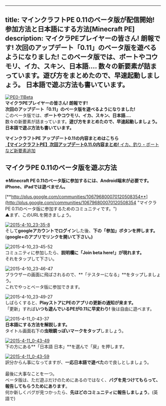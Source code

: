 
---
title: マインクラフトPE 0.11のベータ版が配信開始! 参加方法と日本語にする方法[Minecraft PE]
description: マイクラPEプレイヤーの皆さん! 朗報です!
 次回のアップデート「0.11」のベータ版を遊べるようになりました!
 このベータ版では、ボートやコウモリ、イカ、スキン、日本語….
 数々の新要素が詰まっています。遊び方をまとめたので、早速起動しましょう。
 日本語で遊ぶ方法も書いています。
---

[![PE0-11Beta](https://cdn-ak.f.st-hatena.com/images/fotolife/s/sasigume/20210208/20210208164624.png)](#e/4/e44bb48d.png "PE0-11Beta")  
**マイクラPEプレイヤーの皆さん! 朗報です!  
**次回のアップデート「0.11」のベータ版を遊べるようになりました!****  
このベータ版では、**ボートやコウモリ、イカ、スキン、日本語….**  
数々の新要素が詰まっています。**遊び方をまとめたので、早速起動しましょう。  
日本語で遊ぶ方法も書いています。** 

**マインクラフトPE アップデート0.11の内容まとめはこちら**  
[**【マインクラフトPE】次回アップデート0.11.0内容まとめ!** イカ、釣り・ボートなど新要素追加](/43002068/)

## マイクラPE 0.11のベータ版を遊ぶ方法

**※Minecraft PE 0.11のベータ版に参加するには、Android端末が必要です。  
iPhone、iPadでは遊べません。**

[**http://plus.google.com/communities/106796800070120508354**](http://plus.google.com/communities/106796800070120508354 "マイクラPE 0.11のベータ版に参加するためのコミュニティです。")  
▲まず、このURLを開きましょう。

[![2015-4-10_23-35-8](https://cdn-ak.f.st-hatena.com/images/fotolife/s/sasigume/20210208/20210208151158.jpg)](#9/1/91f5bcc4.jpg "2015-4-10_23-35-8")  
そして**googleアカウントでログイン**した後、**下の「参加」ボタンを押します。**  
(**google+のアプリでリンクを開いて下さい。)**

![2015-4-10_23-45-52](https://cdn-ak.f.st-hatena.com/images/fotolife/s/sasigume/20210208/20210208155438.jpg)  
コミュニティに参加したら、**説明欄に「Join beta here!」が現れます。**  
それをタップして下さい。

![2015-4-10_23-46-47](https://cdn-ak.f.st-hatena.com/images/fotolife/s/sasigume/20210208/20210208132333.jpg)  
ブラウザーの画面に飛ばされるので、**「テスターになる」**をタップしましょう。  
これでやっとベータ版に参加できます。

![2015-4-10_23-49-27](https://cdn-ak.f.st-hatena.com/images/fotolife/s/sasigume/20210208/20210208151257.jpg)  
しばらくすると、**PlayストアにPEのアプリの更新の通知が来ます。**  
「更新」すれば**いつも遊んでいるPEが0.11に早変わり!** 後は自由に遊べます。

![2015-4-11_0-43-37](https://cdn-ak.f.st-hatena.com/images/fotolife/s/sasigume/20210208/20210208174734.jpg)  
**日本語にする方法を解説します。**  
タイトル画面右下の**虫眼鏡っぽいマークをタップ**しましょう。

[![2015-4-11_0-43-49](https://cdn-ak.f.st-hatena.com/images/fotolife/s/sasigume/20210208/20210208151503.jpg)](#9/4/94c50c31.jpg "2015-4-11_0-43-49")  
下の方にある**「日本語 日本」**を選んで「戻」を押します。

[![2015-4-11_0-43-59](https://cdn-ak.f.st-hatena.com/images/fotolife/s/sasigume/20210208/20210208131212.jpg)](#1/b/1b5d50fe.jpg "2015-4-11_0-43-59")  
訳分からん事になってますが、**一応日本語で遊べた**ので良しとしましょう。  
   
最後に大事なことを一つ。  
ベータ版は、ただ遊ぶだけのためにあるのではなく、**バグを見つけてもらって、報告してもらうためにあります**。  
何か新しくバグが見つかったら、**先ほどのコミュニティに報告しましょう**。(英語で)
